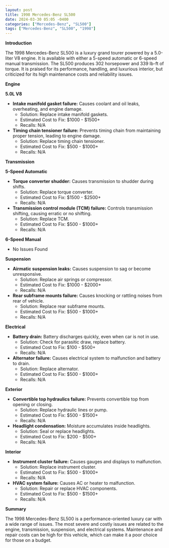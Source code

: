 ```yaml
---
layout: post
title: 1998 Mercedes-Benz SL500
date: 2024-03-30 05:05 -0400
categories: ["Mercedes-Benz", "SL500"]
tags: ["Mercedes-Benz", "SL500", "1998"]
---
```

**Introduction**

The 1998 Mercedes-Benz SL500 is a luxury grand tourer powered by a 5.0-liter V8 engine. It is available with either a 5-speed automatic or 6-speed manual transmission. The SL500 produces 302 horsepower and 339 lb-ft of torque. It is praised for its performance, handling, and luxurious interior, but criticized for its high maintenance costs and reliability issues.

**Engine**

**5.0L V8**

* **Intake manifold gasket failure:** Causes coolant and oil leaks, overheating, and engine damage.
  * Solution: Replace intake manifold gaskets.
  * Estimated Cost to Fix: $1000 - $1500+
  * Recalls: N/A
* **Timing chain tensioner failure:** Prevents timing chain from maintaining proper tension, leading to engine damage.
  * Solution: Replace timing chain tensioner.
  * Estimated Cost to Fix: $500 - $1000+
  * Recalls: N/A

**Transmission**

**5-Speed Automatic**

* **Torque converter shudder:** Causes transmission to shudder during shifts.
  * Solution: Replace torque converter.
  * Estimated Cost to Fix: $1500 - $2500+
  * Recalls: N/A
* **Transmission control module (TCM) failure:** Controls transmission shifting, causing erratic or no shifting.
  * Solution: Replace TCM.
  * Estimated Cost to Fix: $500 - $1000+
  * Recalls: N/A

**6-Speed Manual**

* No Issues Found

**Suspension**

* **Airmatic suspension leaks:** Causes suspension to sag or become unresponsive.
  * Solution: Replace air springs or compressor.
  * Estimated Cost to Fix: $1000 - $2000+
  * Recalls: N/A
* **Rear subframe mounts failure:** Causes knocking or rattling noises from rear of vehicle.
  * Solution: Replace rear subframe mounts.
  * Estimated Cost to Fix: $500 - $1000+
  * Recalls: N/A

**Electrical**

* **Battery drain:** Battery discharges quickly, even when car is not in use.
  * Solution: Check for parasitic draw, replace battery.
  * Estimated Cost to Fix: $100 - $500+
  * Recalls: N/A
* **Alternator failure:** Causes electrical system to malfunction and battery to drain.
  * Solution: Replace alternator.
  * Estimated Cost to Fix: $500 - $1000+
  * Recalls: N/A

**Exterior**

* **Convertible top hydraulics failure:** Prevents convertible top from opening or closing.
  * Solution: Replace hydraulic lines or pump.
  * Estimated Cost to Fix: $500 - $1500+
  * Recalls: N/A
* **Headlight condensation:** Moisture accumulates inside headlights.
  * Solution: Seal or replace headlights.
  * Estimated Cost to Fix: $200 - $500+
  * Recalls: N/A

**Interior**

* **Instrument cluster failure:** Causes gauges and displays to malfunction.
  * Solution: Replace instrument cluster.
  * Estimated Cost to Fix: $500 - $1000+
  * Recalls: N/A
* **HVAC system failure:** Causes AC or heater to malfunction.
  * Solution: Repair or replace HVAC components.
  * Estimated Cost to Fix: $500 - $1500+
  * Recalls: N/A

**Summary**

The 1998 Mercedes-Benz SL500 is a performance-oriented luxury car with a wide range of issues. The most severe and costly issues are related to the engine, transmission, suspension, and electrical systems. Maintenance and repair costs can be high for this vehicle, which can make it a poor choice for those on a budget.
